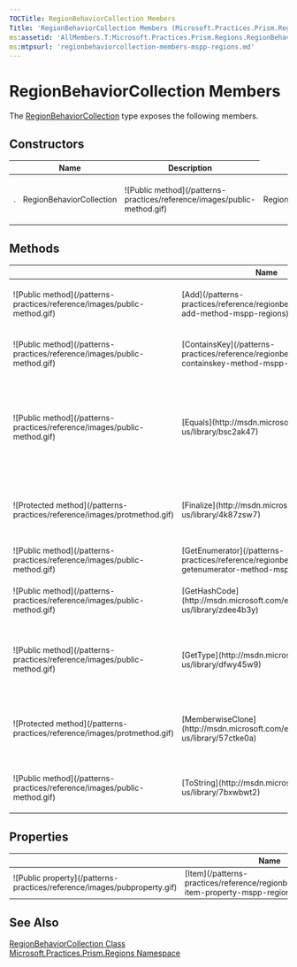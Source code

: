 ```yaml
---
TOCTitle: RegionBehaviorCollection Members
Title: 'RegionBehaviorCollection Members (Microsoft.Practices.Prism.Regions)'
ms:assetid: 'AllMembers.T:Microsoft.Practices.Prism.Regions.RegionBehaviorCollection'
ms:mtpsurl: 'regionbehaviorcollection-members-mspp-regions.md'
---
```


# RegionBehaviorCollection Members

The [RegionBehaviorCollection](/patterns-practices/reference/regionbehaviorcollection-class-mspp-regions) type exposes the following members.

## Constructors

<table>
<thead>
<tr class="header">
<th> </th>
<th>Name</th>
<th>Description</th>
</tr>
</thead>
<tbody>
<tr class="odd">

<td><img src="images/public-method.gif" title="Public method" /></td>
<td>RegionBehaviorCollection</td>

<td>![Public method](/patterns-practices/reference/images/public-method.gif)</td>
<td>RegionBehaviorCollection</td>

<td><div class="summary">
Initializes a new instance of the [RegionBehaviorCollection](/patterns-practices/reference/regionbehaviorcollection-class-mspp-regions) class and associates it with a region.
</div></td>
</tr>
</tbody>
</table>

## Methods


<table>
<thead>
<tr class="header">
<th> </th>
<th>Name</th>
<th>Description</th>
</tr>
</thead>
<tbody>
<tr class="odd">

<td>![Public method](/patterns-practices/reference/images/public-method.gif)</td>
<td>[Add](/patterns-practices/reference/regionbehaviorcollection-add-method-mspp-regions)</td>

<td><div class="summary">
Adds a [IRegionBehavior](/patterns-practices/reference/iregionbehavior-interface-mspp-regions) to the collection, using the specified key as an indexer.
</div></td>
</tr>
<tr class="even">

<td>![Public method](/patterns-practices/reference/images/public-method.gif)</td>
<td>[ContainsKey](/patterns-practices/reference/regionbehaviorcollection-containskey-method-mspp-regions)</td>

<td><div class="summary">
Checks if a [IRegionBehavior](/patterns-practices/reference/iregionbehavior-interface-mspp-regions) with the specified key is already present.
</div></td>
</tr>
<tr class="odd">

<td>![Public method](/patterns-practices/reference/images/public-method.gif)</td>
<td>[Equals](http://msdn.microsoft.com/en-us/library/bsc2ak47)</td>

<td><div class="summary">
Determines whether the specified [Object](http://msdn.microsoft.com/en-us/library/e5kfa45b) is equal to the current [Object](http://msdn.microsoft.com/en-us/library/e5kfa45b).
</div>
(Inherited from [Object](http://msdn.microsoft.com/en-us/library/e5kfa45b).)</td>
</tr>
<tr class="even">

<td>![Protected method](/patterns-practices/reference/images/protmethod.gif)</td>
<td>[Finalize](http://msdn.microsoft.com/en-us/library/4k87zsw7)</td>

<td><div class="summary">
Allows an object to try to free resources and perform other cleanup operations before it is reclaimed by garbage collection.
</div>
(Inherited from [Object](http://msdn.microsoft.com/en-us/library/e5kfa45b).)</td>
</tr>
<tr class="odd">

<td>![Public method](/patterns-practices/reference/images/public-method.gif)</td>
<td>[GetEnumerator](/patterns-practices/reference/regionbehaviorcollection-getenumerator-method-mspp-regions)</td>

<td><div class="summary">
Returns an enumerator that iterates through the collection.
</div></td>
</tr>
<tr class="even">

<td>![Public method](/patterns-practices/reference/images/public-method.gif)</td>
<td>[GetHashCode](http://msdn.microsoft.com/en-us/library/zdee4b3y)</td>

<td><div class="summary">
Serves as a hash function for a particular type.
</div>
(Inherited from [Object](http://msdn.microsoft.com/en-us/library/e5kfa45b).)</td>
</tr>
<tr class="odd">

<td>![Public method](/patterns-practices/reference/images/public-method.gif)</td>
<td>[GetType](http://msdn.microsoft.com/en-us/library/dfwy45w9)</td>

<td><div class="summary">
Gets the [Type](http://msdn.microsoft.com/en-us/library/42892f65) of the current instance.
</div>
(Inherited from [Object](http://msdn.microsoft.com/en-us/library/e5kfa45b).)</td>
</tr>
<tr class="even">

<td>![Protected method](/patterns-practices/reference/images/protmethod.gif)</td>
<td>[MemberwiseClone](http://msdn.microsoft.com/en-us/library/57ctke0a)</td>

<td><div class="summary">
Creates a shallow copy of the current [Object](http://msdn.microsoft.com/en-us/library/e5kfa45b).
</div>
(Inherited from [Object](http://msdn.microsoft.com/en-us/library/e5kfa45b).)</td>
</tr>
<tr class="odd">

<td>![Public method](/patterns-practices/reference/images/public-method.gif)</td>
<td>[ToString](http://msdn.microsoft.com/en-us/library/7bxwbwt2)</td>

<td><div class="summary">
Returns a string that represents the current object.
</div>
(Inherited from [Object](http://msdn.microsoft.com/en-us/library/e5kfa45b).)</td>
</tr>
</tbody>
</table>

## Properties


<table>
<thead>
<tr class="header">
<th> </th>
<th>Name</th>
<th>Description</th>
</tr>
</thead>
<tbody>
<tr class="odd">


<td>![Public property](/patterns-practices/reference/images/pubproperty.gif)</td>
<td>[Item](/patterns-practices/reference/regionbehaviorcollection-item-property-mspp-regions)</td>

<td><div class="summary">
Gets the [IRegionBehavior](/patterns-practices/reference/regionbehaviorcollection-class-mspp-regions) with the specified key.
</div></td>
</tr>
</tbody>
</table>

## See Also

[RegionBehaviorCollection Class](/patterns-practices/reference/regionbehaviorcollection-class-mspp-regions)<br/>
[Microsoft.Practices.Prism.Regions Namespace](/patterns-practices/reference/mspp-regions-namespace)